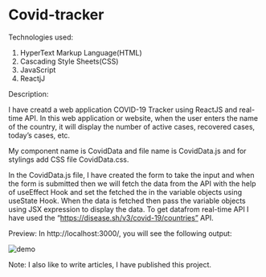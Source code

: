 # Covid-tracker

Technologies used:
1. HyperText Markup Language(HTML)
2. Cascading Style Sheets(CSS)
3. JavaScript
4. ReactjJ

Description: 

I have creatd a web application COVID-19 Tracker using ReactJS and real-time API. In this web application or website, when the user enters the name of the country, it will display the number of active cases, recovered cases, today’s cases, etc.

My component name is CovidData and file name is CovidData.js and for stylings add CSS file CovidData.css.

In the CovidData.js file, I have created the form to take the input and when the form is submitted then we will fetch the data from the API with the help of useEffect Hook and set the fetched the in the variable objects using useState Hook. When the data is fetched then pass the variable objects using JSX expression to display the data. To get datafrom real-time API I have used the “https://disease.sh/v3/covid-19/countries” API.

Preview: In http://localhost:3000/, you will see the following output:

![demo](https://user-images.githubusercontent.com/63997049/161900178-5c16ec5f-3c40-4691-bb6c-2c1864c31e02.gif)


Note: I also like to write articles, I have published this project. 
